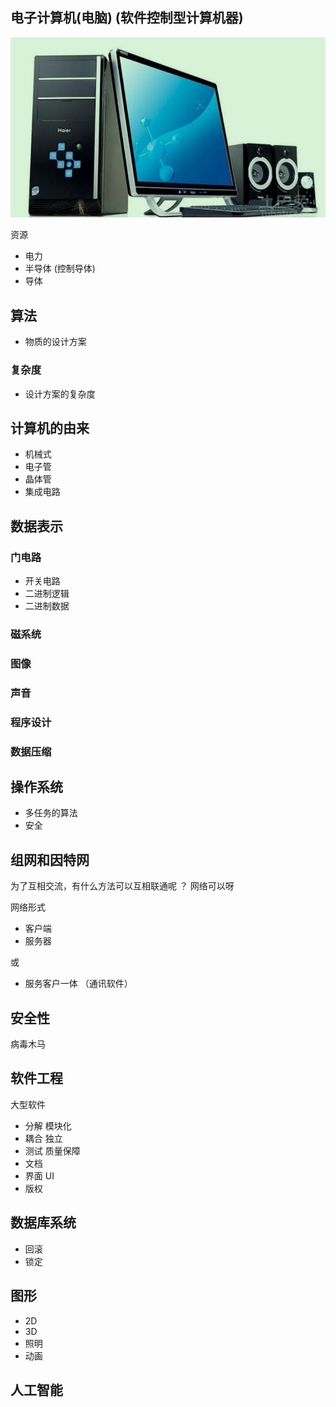## 电子计算机(电脑) (软件控制型计算机器)

![](images/2022-11-11-19-54-15.png)

资源
- 电力
- 半导体 (控制导体)
- 导体


## 算法

- 物质的设计方案

### 复杂度

- 设计方案的复杂度

## 计算机的由来

- 机械式 
- 电子管 
- 晶体管
- 集成电路

## 数据表示 

### 门电路

- 开关电路
- 二进制逻辑
- 二进制数据

### 磁系统

### 图像

### 声音

### 程序设计

### 数据压缩

## 操作系统

- 多任务的算法
- 安全

## 组网和因特网

为了互相交流，有什么方法可以互相联通呢 ？ 网络可以呀

网络形式
- 客户端
- 服务器

或 
- 服务客户一体 （通讯软件）

## 安全性
 病毒木马


 ## 软件工程
大型软件

- 分解 模块化
- 耦合 独立
- 测试 质量保障
- 文档
- 界面 UI
- 版权

## 数据库系统
- 回滚
- 锁定


## 图形
- 2D
- 3D
- 照明
- 动画

## 人工智能